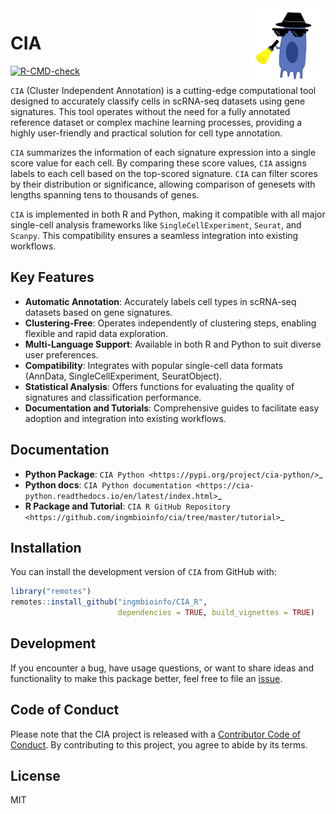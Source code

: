 
<img src="man/figures/logo.png" align="right" alt="" width="120" />

<!-- README.md is generated from README.Rmd. Please edit that file -->

# CIA

<!-- badges: start -->

[![R-CMD-check](https://github.com/ingmbioinfo/CIA_R/actions/workflows/R-CMD-check.yaml/badge.svg)](https://github.com/ingmbioinfo/CIA_R/actions/workflows/R-CMD-check.yaml)
<!-- badges: end -->

`CIA` (Cluster Independent Annotation) is a cutting-edge computational
tool designed to accurately classify cells in scRNA-seq datasets using
gene signatures. This tool operates without the need for a fully
annotated reference dataset or complex machine learning processes,
providing a highly user-friendly and practical solution for cell type
annotation.

`CIA` summarizes the information of each signature expression into a
single score value for each cell. By comparing these score values, `CIA`
assigns labels to each cell based on the top-scored signature. `CIA` can
filter scores by their distribution or significance, allowing comparison
of genesets with lengths spanning tens to thousands of genes.

`CIA` is implemented in both R and Python, making it compatible with all
major single-cell analysis frameworks like `SingleCellExperiment`,
`Seurat`, and `Scanpy`. This compatibility ensures a seamless
integration into existing workflows.

## Key Features

- **Automatic Annotation**: Accurately labels cell types in scRNA-seq
  datasets based on gene signatures.
- **Clustering-Free**: Operates independently of clustering steps,
  enabling flexible and rapid data exploration.
- **Multi-Language Support**: Available in both R and Python to suit
  diverse user preferences.
- **Compatibility**: Integrates with popular single-cell data formats
  (AnnData, SingleCellExperiment, SeuratObject).
- **Statistical Analysis**: Offers functions for evaluating the quality
  of signatures and classification performance.
- **Documentation and Tutorials**: Comprehensive guides to facilitate
  easy adoption and integration into existing workflows.

## Documentation

- **Python Package**:
  `CIA Python <https://pypi.org/project/cia-python/>`\_
- **Python docs**:
  `CIA Python documentation <https://cia-python.readthedocs.io/en/latest/index.html>`\_
- **R Package and Tutorial**:
  `CIA R GitHub Repository <https://github.com/ingmbioinfo/cia/tree/master/tutorial>`\_

## Installation

You can install the development version of `CIA` from GitHub with:

``` r
library("remotes")
remotes::install_github("ingmbioinfo/CIA_R", 
                        dependencies = TRUE, build_vignettes = TRUE)
```

## Development

If you encounter a bug, have usage questions, or want to share ideas and
functionality to make this package better, feel free to file an
[issue](https://github.com/ingmbioinfo/CIA_R/issues).

## Code of Conduct

Please note that the CIA project is released with a [Contributor Code of
Conduct](https://contributor-covenant.org/version/2/1/CODE_OF_CONDUCT.html).
By contributing to this project, you agree to abide by its terms.

## License

MIT
